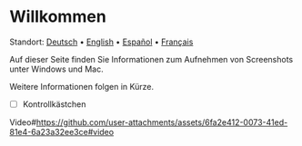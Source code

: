 # Willkommen
Standort: [Deutsch](https://ewildingli.github.io/Global-Instructor-Guidelines/DE/) • [English](https://ewildingli.github.io/Global-Instructor-Guidelines/) • [Español](https://ewildingli.github.io/Global-Instructor-Guidelines/ES/) • [Français](https://ewildingli.github.io/Global-Instructor-Guidelines/FR/)

Auf dieser Seite finden Sie Informationen zum Aufnehmen von Screenshots unter Windows und Mac.

Weitere Informationen folgen in Kürze.

- [ ] Kontrollkästchen

Video#https://github.com/user-attachments/assets/6fa2e412-0073-41ed-81e4-6a23a32ee3ce#video